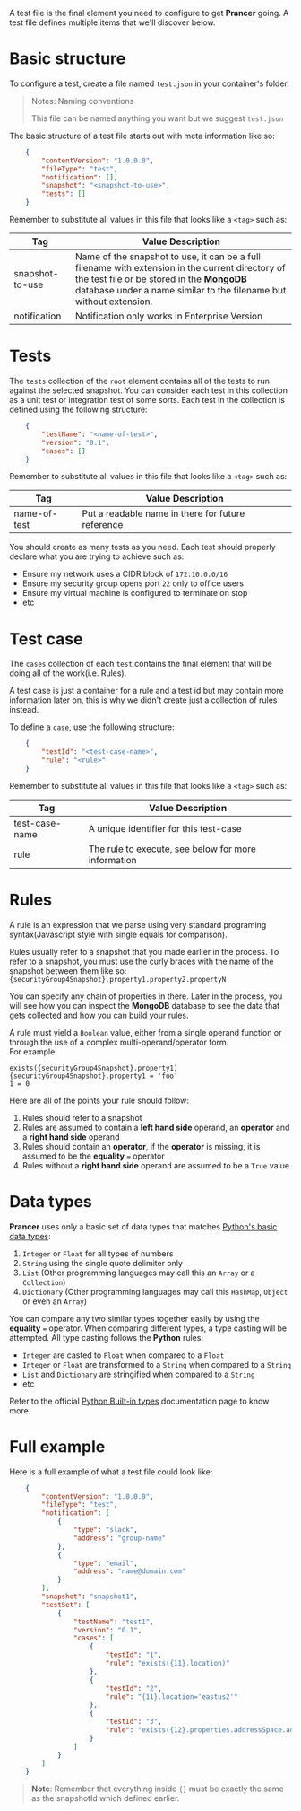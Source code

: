 A test file is the final element you need to configure to get **Prancer** going. A test file defines multiple items that we'll discover below.

# Basic structure

To configure a test, create a file named `test.json` in your container's folder.

> <NoteTitle>Notes: Naming conventions</NoteTitle>
>
> This file can be named anything you want but we suggest `test.json`

The basic structure of a test file starts out with meta information like so:

```json
    {
        "contentVersion": "1.0.0.0",
        "fileType": "test",
        "notification": [],
        "snapshot": "<snapshot-to-use>",
        "tests": []
    }
```

Remember to substitute all values in this file that looks like a `<tag>` such as:

| Tag | Value Description |
|-----|-------------------|
| snapshot-to-use | Name of the snapshot to use, it can be a full filename with extension in the current directory of the test file or be stored in the **MongoDB** database under a name similar to the filename but without extension. |
| notification | Notification only works in Enterprise Version |

# Tests

The `tests` collection of the `root` element contains all of the tests to run against the selected snapshot. You can consider each test in this collection as a unit test or integration test of some sorts. Each test in the collection is defined using the following structure:

```json
    {
        "testName": "<name-of-test>",
        "version": "0.1",
        "cases": []
    }
```

Remember to substitute all values in this file that looks like a `<tag>` such as:

| Tag | Value Description |
|-----|-------------------|
| name-of-test | Put a readable name in there for future reference |

You should create as many tests as you need. Each test should properly declare what you are trying to achieve such as:

- Ensure my network uses a CIDR block of `172.10.0.0/16`
- Ensure my security group opens port `22` only to office users
- Ensure my virtual machine is configured to terminate on stop
- etc

# Test case

The `cases` collection of each `test` contains the final element that will be doing all of the work(i.e. Rules).

A test case is just a container for a rule and a test id but may contain more information later on, this is why we didn't create just a collection of rules instead.

To define a `case`, use the following structure:

```json
    {
        "testId": "<test-case-name>",
        "rule": "<rule>"
    }
```

Remember to substitute all values in this file that looks like a `<tag>` such as:

| Tag | Value Description |
|-----|-------------------|
| test-case-name | A unique identifier for this test-case |
| rule | The rule to execute, see below for more information |

# Rules

A rule is an expression that we parse using very standard programing syntax(Javascript style with single equals for comparison).

Rules usually refer to a snapshot that you made earlier in the process. To refer to a snapshot, you must use the curly braces with the name of the snapshot between them like so:
`{securityGroup4Snapshot}.property1.property2.propertyN`

You can specify any chain of properties in there. Later in the process, you will see how you can inspect the **MongoDB** database to see the data that gets collected and how you can build your rules.

A rule must yield a `Boolean` value, either from a single operand function or through the use of a complex multi-operand/operator form.</br>
For example:

    exists({securityGroup4Snapshot}.property1)
    {securityGroup4Snapshot}.property1 = 'foo'
    1 = 0

Here are all of the points your rule should follow:

1. Rules should refer to a snapshot
2. Rules are assumed to contain a **left hand side** operand, an **operator** and a **right hand side** operand
3. Rules should contain an **operator**, if the **operator** is missing, it is assumed to be the **equality** `=` operator 
4. Rules without a **right hand side** operand are assumed to be a `True` value

# Data types

**Prancer** uses only a basic set of data types that matches [Python's basic data types](https://docs.python.org/3/library/stdtypes.html):

1. `Integer` or `Float` for all types of numbers
2. `String` using the single quote delimiter only
3. `List` (Other programming languages may call this an `Array` or a `Collection`)
4. `Dictionary` (Other programming languages may call this `HashMap`, `Object` or even an `Array`)

You can compare any two similar types together easily by using the **equality** `=` operator. When comparing different types, a type casting will be attempted. All type casting follows the **Python** rules:

* `Integer` are casted to `Float` when compared to a `Float`
* `Integer` or `Float` are transformed to a `String` when compared to a `String`
* `List` and `Dictionary` are stringified when compared to a `String`
* etc

Refer to the official [Python Built-in types](https://docs.python.org/3/library/stdtypes.html) documentation page to know more.

# Full example

Here is a full example of what a test file could look like:

```json
    {
        "contentVersion": "1.0.0.0",
        "fileType": "test",
        "notification": [
            {
                "type": "slack",
                "address": "group-name"
            },
            {
                "type": "email",
                "address": "name@domain.com"
            }
        ],
        "snapshot": "snapshot1",
        "testSet": [
            {
                "testName": "test1",
                "version": "0.1",
                "cases": [
                    {
                        "testId": "1",
                        "rule": "exists({11}.location)"
                    },
                    {
                        "testId": "2",
                        "rule": "{11}.location='eastus2'"
                    },
                    {
                        "testId": "3",
                        "rule": "exists({12}.properties.addressSpace.addressPrefixes[])"
                    }
                ]
            }
        ]
    }
```

> **Note**: Remember that everything inside `{}` must be exactly the same as the snapshotId which defined earlier.
